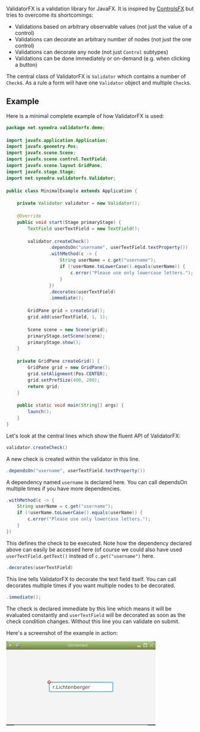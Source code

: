 ValidatorFX is a validation library for JavaFX. It is inspired by [ControlsFX](https://github.com/controlsfx/controlsfx) but tries to overcome its shortcomings:
* Validations based on arbitrary observable values (not just the value of a control)
* Validations can decorate an arbitrary number of nodes (not just the one control)
* Validations can decorate any node (not just `Control` subtypes)
* Validations can be done immediately or on-demand (e.g. when clicking a button)

The central class of ValidatorFX is `Validator` which contains a number of `Check`s. As a rule a form will have one `Validator` object and multiple `Check`s.

## Example

Here is a minimal complete example of how ValidatorFX is used:

```java
package net.synedra.validatorfx.demo;

import javafx.application.Application;
import javafx.geometry.Pos;
import javafx.scene.Scene;
import javafx.scene.control.TextField;
import javafx.scene.layout.GridPane;
import javafx.stage.Stage;
import net.synedra.validatorfx.Validator;

public class MinimalExample extends Application {

    private Validator validator = new Validator();

    @Override
    public void start(Stage primaryStage) {
        TextField userTextField = new TextField();

        validator.createCheck()
                .dependsOn("username", userTextField.textProperty())
                .withMethod(c -> {
                    String userName = c.get("username");
                    if (!userName.toLowerCase().equals(userName)) {
                        c.error("Please use only lowercase letters.");
                    }
                })
                .decorates(userTextField)
                .immediate();

        GridPane grid = createGrid();
        grid.add(userTextField, 1, 1);

        Scene scene = new Scene(grid);
        primaryStage.setScene(scene);
        primaryStage.show();
    }

    private GridPane createGrid() {
        GridPane grid = new GridPane();
        grid.setAlignment(Pos.CENTER);
        grid.setPrefSize(400, 200);
        return grid;
    }

    public static void main(String[] args) {
        launch();
    }
}
```

Let's look at the central lines which show the fluent API of ValidatorFX:

```java
validator.createCheck()
```

A new check is created within the validator in this line.

```java    
.dependsOn("username", userTextField.textProperty())
```

A dependency named `username` is declared here. You can call dependsOn multiple times if you have more dependencies.

```java
.withMethod(c -> {
    String userName = c.get("username");
    if (!userName.toLowerCase().equals(userName)) {
        c.error("Please use only lowercase letters.");
    }
})
```

This defines the check to be executed. Note how the dependency declared above can easily be accessed here (of course we could also have used `userTextField.getText()` instead of `c.get("username")` here.

```java
.decorates(userTextField)
```

This line tells ValidatorFX to decorate the text field itself. You can call decorates multiple times if you want multiple nodes to be decorated.

```java
.immediate();
```

The check is declared immediate by this line which means it will be evaluated constantly and `userTextField` will be decorated as soon as the check condition changes. Without this line you can validate on submit.

Here's a screenshot of the example in action:

![Screenshot of MinimalExample](MinimalDemo.png)